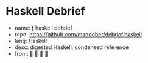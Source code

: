 # Haskell Debrief

- name: ƒ haskell debrief
- repo: https://github.com/mandober/debrief.haskell
- lang: Haskell
- desc: digested Haskell, condensed reference
- from: 🚌 🚏 🐀 👜
